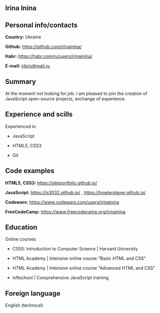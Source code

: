 ## Irina Inina

## Personal info/contacts

**Country:** Ukraine

**Github:** https://github.com/irinainina/

**Habr:** https://habr.com/ru/users/irinainina/

**E-mail:** irbris@mail.ru

## Summary

At the moment not looking for job. 
I am pleased to join the creation of JavaScript open-source projects, exchange of experience.

## Experience and scills

Experienced in

- JavaScript

- HTML5, CSS3
 
- Git

## Code examples

**HTML5, CSS3:** https://siteportfolio.github.io/

**JavaScript:** https://js3032.github.io/ , https://howlerplayer.github.io/

**Codewars:** https://www.codewars.com/users/irinainina

**FreeCodeCamp:** https://www.freecodecamp.org/irinainina

## Education

Online courses

- CS50: Introduction to Computer Science | Harvard University

- HTML Academy | Intensive online course "Basic HTML and CSS"

- HTML Academy | Intensive online course "Advanced HTML and CSS"

- loftschool | Comprehensive JavaScript training

## Foreign language

English (technical)
